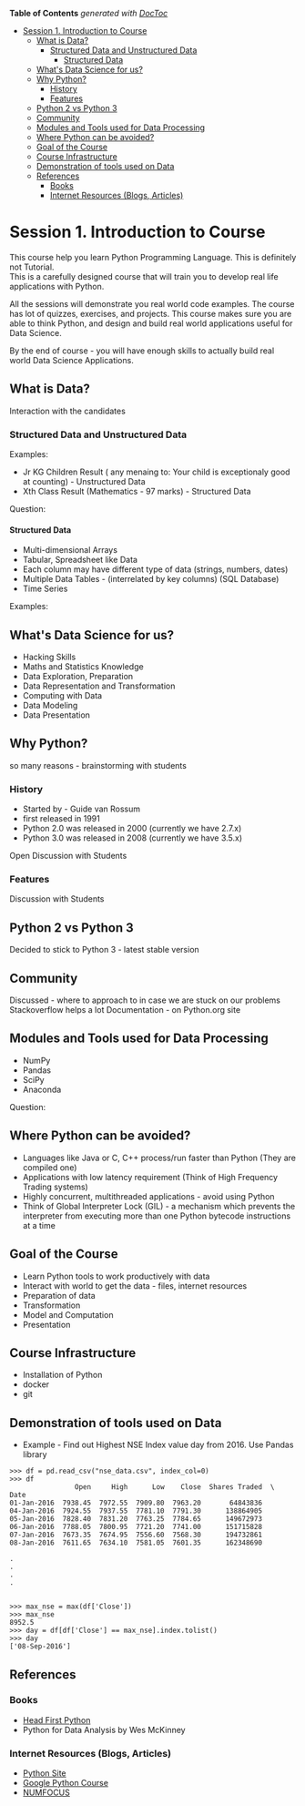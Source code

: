 **Table of Contents**  *generated with [DocToc](http://doctoc.herokuapp.com/)*

- [Session 1. Introduction to Course](#)
	- [What is Data?](#)
		- [Structured Data and Unstructured Data](#)
			- [Structured Data](#)
	- [What's Data Science for us?](#)
	- [Why Python?](#)
		- [History](#)
		- [Features](#)
	- [Python 2 vs Python 3](#)
	- [Community](#)
	- [Modules  and Tools used for Data Processing](#)
	- [Where Python can be avoided?](#)
	- [Goal of the Course](#)
	- [Course Infrastructure](#)
	- [Demonstration of tools used on Data](#)
	- [References](#)
		- [Books](#)
		- [Internet Resources (Blogs, Articles)](#)

# Session 1. Introduction to Course 

This course help you learn Python Programming Language. This is definitely not Tutorial.  
This is a carefully designed course that will train you to develop real life applications with Python.

All the sessions will demonstrate you real world code examples. The course has lot of quizzes, exercises, and projects.
This course makes sure you are able to think Python, and design and build real world applications useful for Data Science.

By the end of course - you will have enough skills to actually build real world Data Science Applications. 
 



## What is Data? 

Interaction with the candidates 

### Structured Data and Unstructured Data 


Examples: 
* Jr KG Children Result ( any menaing to: Your child is exceptionaly good at counting) - Unstructured Data 
* Xth Class Result (Mathematics - 97 marks) - Structured Data 

Question: 


#### Structured Data 

* Multi-dimensional Arrays 
 * Tabular, Spreadsheet like Data 
 * Each column may have different type of data (strings, numbers, dates) 
* Multiple Data Tables - (interrelated by key columns) (SQL Database) 
* Time Series 

Examples: 


## What's Data Science for us? 

* Hacking Skills
* Maths and Statistics Knowledge 
* Data Exploration, Preparation 
* Data Representation and Transformation 
* Computing with Data 
* Data Modeling 
* Data Presentation 

  
##  Why Python? 

so many reasons - brainstorming with students 

### History

* Started by - Guide van Rossum
* first released in 1991 
* Python 2.0 was released in  2000  (currently we have 2.7.x)   
* Python 3.0 was released in 2008  (currently we have 3.5.x) 

Open Discussion with Students 

### Features

Discussion with Students 

##  Python 2 vs Python 3  

Decided to stick to Python 3 - latest stable version 

## Community 

Discussed - where to approach to in case we are stuck on our problems 
Stackoverflow helps a lot
Documentation  - on Python.org site


## Modules  and Tools used for Data Processing 
* NumPy 
* Pandas 
* SciPy 
* Anaconda 

Question: 

## Where Python can be avoided? 

* Languages like Java or C, C++ process/run faster than Python (They are compiled one)
* Applications with low latency requirement (Think of High Frequency Trading systems) 
* Highly concurrent, multithreaded applications - avoid using Python
* Think of Global Interpreter Lock  (GIL) - a mechanism which prevents the interpreter from executing more than one Python bytecode instructions at a time

## Goal of the Course

* Learn Python tools to work productively with data
* Interact with world to get the data - files, internet resources 
* Preparation of data
* Transformation 
* Model and Computation 
* Presentation 


## Course Infrastructure

* Installation of Python 
* docker 
* git

##  Demonstration of tools used on Data 

* Example - Find out Highest NSE Index value day from 2016. Use Pandas library

```
>>> df = pd.read_csv("nse_data.csv", index_col=0)
>>> df
                Open     High      Low    Close  Shares Traded  \
Date                                                             
01-Jan-2016  7938.45  7972.55  7909.80  7963.20       64843836   
04-Jan-2016  7924.55  7937.55  7781.10  7791.30      138864905   
05-Jan-2016  7828.40  7831.20  7763.25  7784.65      149672973   
06-Jan-2016  7788.05  7800.95  7721.20  7741.00      151715828   
07-Jan-2016  7673.35  7674.95  7556.60  7568.30      194732861   
08-Jan-2016  7611.65  7634.10  7581.05  7601.35      162348690   

.
.
.
.


>>> max_nse = max(df['Close'])
>>> max_nse
8952.5
>>> day = df[df['Close'] == max_nse].index.tolist()
>>> day
['08-Sep-2016']

```


## References 

### Books 

* [Head First Python](http://www.headfirstlabs.com/books/hfpython/)
* Python for Data Analysis by Wes <nop>McKinney 

### Internet Resources (Blogs, Articles) 

* [Python Site](https://www.python.org/)
* [Google Python Course](https://developers.google.com/edu/python/)
* [NUMFOCUS](http://www.numfocus.org/) 

